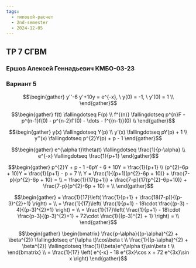 ```yaml
---
tags:
  - типовой-расчет
  - 2nd-semester
  - 2024-12-05
---
```


## ТР 7 СГВМ

### Ершов Алексей Геннадьевич КМБО-03-23

### Вариант 5

$$\begin{gather}
y''-6 y'+10y = e^{-x}, \ y(0) = -1, \ y'(0) = 1 \\
\end{gather}$$

$$\begin{gather}
f(t) \fallingdotseq F(p) \\
f^{(n)} \fallingdotseq p^{n}F - p^{n-1}f(0) - p^{n-2}f'(0) - \dots - f^{(n-1)}(0) \\
\end{gather}$$

$$\begin{gather}
y(x) \fallingdotseq Y(p) \\
y'(x) \fallingdotseq pY(p) + 1 \\
y''(x) \fallingdotseq p^{2}Y(p) + p - 1
\end{gather}$$

$$\begin{gather}
e^{\alpha t}\theta(t) \fallingdotseq \frac{1}{p-\alpha} \\
e^{-x} \fallingdotseq \frac{1}{p+1}
\end{gather}$$

$$\begin{gather}
p^{2}Y + p - 1 -6pY - 6 + 10Y = \frac{1}{p+1} \\
(p^{2}-6p + 10)Y = \frac{1}{p+1} - p + 7 \\
Y = \frac{1}{(p+1)(p^{2}-6p + 10)} + \frac{7-p}{p^{2}-6p + 10} = \\
= \frac{1}{17(p+1)} + \frac{7-p}{17(p^{2}-6p+10)} + \frac{7-p}{p^{2}-6p + 10} = \\
\end{gather}$$

$$\begin{gather}
= \frac{1}{17}\left( \frac{1}{p+1} + \frac{18(7-p)}{(p-3)^{2}+1} \right) = \\
= \frac{1}{17}\left( \frac{1}{p+1} - 18\cdot \frac{(p-3) - 4}{(p-3)^{2}+1} \right) = \\
= \frac{1}{17}\left( \frac{1}{p+1} - 18\cdot \frac{p-3}{(p-3)^{2}+1} + 72\cdot \frac{1}{(p-3)^{2} + 1} \right) = \\
\end{gather}$$

$$\begin{gather}
\begin{bmatrix}
\frac{p-\alpha}{(p-\alpha)^{2} + \beta^{2}} \fallingdotseq e^{\alpha t}\cos\beta t \\
\frac{1}{(p-\alpha)^{2} + \beta^{2}} \fallingdotseq \frac{1}{\beta}e^{\alpha t}\sin\beta t \\
\end{bmatrix} \\
= \frac{1}{17} \left( e^{-x} - 18 e^{3x}\cos x + 72 e^{3x}\sin x \right) 
\end{gather}$$